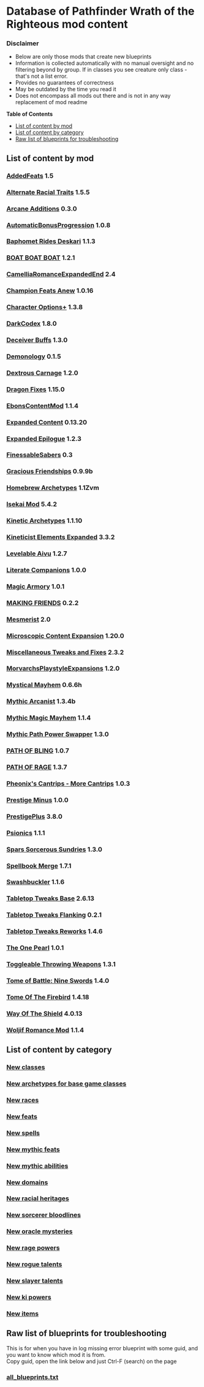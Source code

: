 # Database of Pathfinder Wrath of the Righteous mod content

### Disclaimer

- Below are only those mods that create new blueprints
- Information is collected automatically with no manual oversight and no filtering beyond by group. If in classes you see creature only class - that's not a list error.
- Provides no guarantees of correctness
- May be outdated by the time you read it
- Does not encompass all mods out there and is not in any way replacement of mod readme

**Table of Contents**
- [List of content by mod](#list-of-content-by-mod)
- [List of content by category](#list-of-content-by-category)
- [Raw list of blueprints for troubleshooting](#raw-list-of-blueprints-for-troubleshooting)

## List of content by mod

### [AddedFeats](./AddedFeats/README.md) 1.5

### [Alternate Racial Traits](./AlternateRacialTraits/README.md) 1.5.5

### [Arcane Additions](./ArcaneAdditions/README.md) 0.3.0

### [AutomaticBonusProgression](./AutomaticBonusProgression/README.md) 1.0.8

### [Baphomet Rides Deskari](./NenioMod/README.md) 1.1.3

### [BOAT BOAT BOAT](./WOTR_BOAT_BOAT_BOAT/README.md) 1.2.1

### [CamelliaRomanceExpandedEnd](./CamelliaRomanceExpandedEnd/README.md) 2.4

### [Champion Feats Anew](./ChampionFeatsAnew/README.md) 1.0.16

### [Character Options+](./CharacterOptionsPlus/README.md) 1.3.8

### [DarkCodex](./DarkCodex/README.md) 1.8.0

### [Deceiver Buffs](./deceiverbuff/README.md) 1.3.0

### [Demonology](./Demonology/README.md) 0.1.5

### [Dextrous Carnage](./DexCarn/README.md) 1.2.0

### [Dragon Fixes](./DragonFixes/README.md) 1.15.0

### [EbonsContentMod](./EbonsContentMod/README.md) 1.1.4

### [Expanded Content](./ExpandedContent/README.md) 0.13.20

### [Expanded Epilogue](./RanEpilogue/README.md) 1.2.3

### [FinessableSabers](./FinessableSabers/README.md) 0.3

### [Gracious Friendships](./GraciousFriendships/README.md) 0.9.9b

### [Homebrew Archetypes](./HomebrewArchetypes/README.md) 1.1Zvm

### [Isekai Mod](./IsekaiMod/README.md) 5.4.2

### [Kinetic Archetypes](./KineticArchetypes/README.md) 1.1.10

### [Kineticist Elements Expanded](./KineticistElementsExpanded/README.md) 3.3.2

### [Levelable Aivu](./LevelableAivu/README.md) 1.2.7

### [Literate Companions](./LiterateCompanions/README.md) 1.0.0

### [Magic Armory](./MagicArmory/README.md) 1.0.1

### [MAKING FRIENDS](./WOTR_MAKING_FRIENDS/README.md) 0.2.2

### [Mesmerist](./Mesmerist/README.md) 2.0

### [Microscopic Content Expansion](./MicroscopicContentExpansion/README.md) 1.20.0

### [Miscellaneous Tweaks and Fixes](./MiscTweaksAndFixes/README.md) 2.3.2

### [MorvarchsPlaystyleExpansions](./MorvarchsPlaystyleExpansions/README.md) 1.2.0

### [Mystical Mayhem](./MysticalMayhem/README.md) 0.6.6h

### [Mythic Arcanist](./MythicArcanist/README.md) 1.3.4b

### [Mythic Magic Mayhem](./MythicMagicMayhem/README.md) 1.1.4

### [Mythic Path Power Swapper](./MythicPathPowerSwapper/README.md) 1.3.0

### [PATH OF BLING](./WOTR_PATH_OF_BLING/README.md) 1.0.7

### [PATH OF RAGE](./WOTR_PATH_OF_RAGE/README.md) 1.3.7

### [Pheonix's Cantrips - More Cantrips](./MoreCantrips/README.md) 1.0.3

### [Prestige Minus](./PrestigeMinus/README.md) 1.0.0

### [PrestigePlus](./PrestigePlus/README.md) 3.8.0

### [Psionics](./Psionics/README.md) 1.1.1

### [Spars Sorcerous Sundries](./SparsSorcerousSundries/README.md) 1.3.0

### [Spellbook Merge](./SpellbookMerge/README.md) 1.7.1

### [Swashbuckler](./Swashbuckler/README.md) 1.1.6

### [Tabletop Tweaks Base](./TabletopTweaks-Base/README.md) 2.6.13

### [Tabletop Tweaks Flanking](./TabletopTweaks-Flanking/README.md) 0.2.1

### [Tabletop Tweaks Reworks](./TabletopTweaks-Reworks/README.md) 1.4.6

### [The One Pearl](./OnePearl/README.md) 1.0.1

### [Toggleable Throwing Weapons](./ToggleableThrowingWeapons/README.md) 1.3.1

### [Tome of Battle: Nine Swords](./VoidHeadWOTRNineSwords/README.md) 1.4.0

### [Tome Of The Firebird](./TomeOfTheFirebird/README.md) 1.4.18

### [Way Of The Shield](./Shield/README.md) 4.0.13

### [Woljif Romance Mod](./WOTR_WoljifRomanceMod/README.md) 1.1.4


## List of content by category

### [New classes](./Classes.md)

### [New archetypes for base game classes](./Archetypes.md)

### [New races](./Races.md)

### [New feats](./Feats.md)

### [New spells](./Spells.md)

### [New mythic feats](./MythicFeats.md)

### [New mythic abilities](./MythicAbilities.md)

### [New domains](./Domains.md)

### [New racial heritages](./RacialHeritages.md)

### [New sorcerer bloodlines](./SorcererBloodlines.md)

### [New oracle mysteries](./OracleMysteries.md)

### [New rage powers](./RagePowers.md)

### [New rogue talents](./RogueTalents.md)

### [New slayer talents](./SlayerTalents.md)

### [New ki powers](./KiPowers.md)

### [New items](./Items.md)

## Raw list of blueprints for troubleshooting

This is for when you have in log missing error blueprint with some guid, and you want to know which mod it is from.  
Copy guid, open the link below and just Ctrl-F (search) on the page

### [all_blueprints.txt](https://raw.githubusercontent.com/alterasc/alterasc.github.io/main/all_blueprints.txt)
